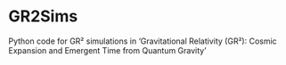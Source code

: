 # GR2Sims
Python code for GR² simulations in ‘Gravitational Relativity (GR²): Cosmic Expansion and Emergent Time from Quantum Gravity’

